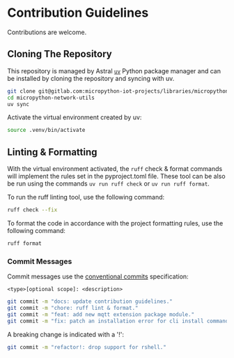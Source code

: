 # Contribution Guidelines

Contributions are welcome.

## Cloning The Repository

This repository is managed by Astral [`uv`](https://docs.astral.sh/uv/) Python package manager and can be installed by cloning the repository and syncing with uv.

```sh
git clone git@gitlab.com:micropython-iot-projects/libraries/micropython-network-utils.git
cd micropython-network-utils
uv sync
```

Activate the virtual environment created by uv:

```sh
source .venv/bin/activate
```

## Linting & Formatting

With the virtual environment activated, the `ruff` check & format commands will implement the rules set in the pyproject.toml file. These tool can be also be run using the commands `uv run ruff check` or `uv run ruff format`.

To run the ruff linting tool, use the following command:

```sh
ruff check --fix
```

To format the code in accordance with the project formatting rules, use the following command:

```sh
ruff format
```

### Commit Messages

Commit messages use the [conventional commits](https://www.conventionalcommits.org/en/v1.0.0/#summary) specification:

`<type>[optional scope]: <description>`

```sh
git commit -m "docs: update contribution guidelines."
git commit -m "chore: ruff lint & format."
git commit -m "feat: add new mqtt extension package module."
git commit -m "fix: patch an installation error for cli install command #1234."
```

A breaking change is indicated with a '!':

```sh
git commit -m "refactor!: drop support for rshell."
```
